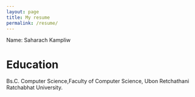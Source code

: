 ```yaml
---
layout: page
title: My resume
permalink: /resume/
---
```


Name: Saharach Kampliw

# Education
Bs.C. Computer Science,Faculty of Computer Science, Ubon Retchathani Ratchabhat University.
